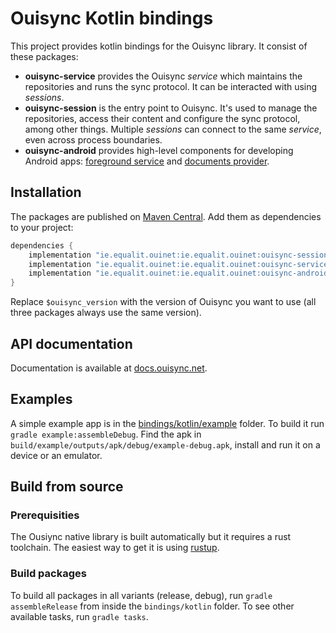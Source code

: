 # Ouisync Kotlin bindings

This project provides kotlin bindings for the Ouisync library. It consist of these packages:

- **ouisync-service** provides the Ouisync *service* which maintains the repositories and runs the
    sync protocol. It can be interacted with using *sessions*.
- **ouisync-session** is the entry point to Ouisync. It's used to manage the repositories, access
    their content and configure the sync protocol, among other things. Multiple *sessions* can
    connect to the same *service*, even across process boundaries.
- **ouisync-android** provides high-level components for developing Android apps:
    [foreground service](https://developer.android.com/develop/background-work/services/fgs) and
    [documents provider](https://developer.android.com/guide/topics/providers/document-provider#overview).

## Installation

The packages are published on [Maven Central](https://central.sonatype.com/). Add them as
dependencies to your project:

```groovy
dependencies {
    implementation "ie.equalit.ouinet:ie.equalit.ouinet:ouisync-session:$ouisync_version"
    implementation "ie.equalit.ouinet:ie.equalit.ouinet:ouisync-service:$ouisync_version"
    implementation "ie.equalit.ouinet:ie.equalit.ouinet:ouisync-android:$ouisync_version"
}
```

Replace `$ouisync_version` with the version of Ouisync you want to use (all three packages always
use the same version).

## API documentation

Documentation is available at [docs.ouisync.net](https://docs.ouisync.net/kotlin).

## Examples

A simple example app is in the
[bindings/kotlin/example](https://github.com/equalitie/ouisync/tree/master/bindings/kotlin/example)
folder. To build it run `gradle example:assembleDebug`. Find the apk in
`build/example/outputs/apk/debug/example-debug.apk`, install and run it on a device or an emulator.

## Build from source

### Prerequisities

The Ousiync native library is built automatically but it requires a rust toolchain. The easiest way
to get it is using [rustup](https://rustup.rs/).

### Build packages

To build all packages in all variants (release, debug), run `gradle assembleRelease` from inside the
`bindings/kotlin` folder. To see other available tasks, run `gradle tasks`.
